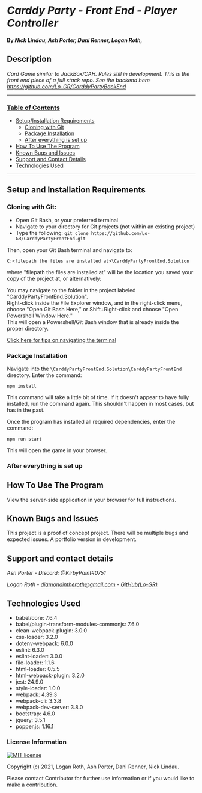 # _Carddy Party - Front End - Player Controller_

#### By _Nick Lindau, Ash Porter, Dani Renner, Logan Roth,_

## Description

_Card Game similar to JackBox/CAH. Rules still in development. This is the front end piece of a full stack repo. See the backend here https://github.com/Lo-GR/CarddyPartyBackEnd_

------------------------------
### <u>Table of Contents</u>
* <a href="#setup-and-installation-requirements">Setup/Installation Requirements</a>
  * <a href="#cloning-with-git">Cloning with Git</a>
  * <a href="#package-installation">Package Installation</a>
  * <a href="#after-everything-is-set-up">After everything is set up</a>
* <a href="#how-to-use-the-program">How To Use The Program</a>
* <a href="#known-bugs-and-issues">Known Bugs and Issues</a>
* <a href="#support-and-contact-details">Support and Contact Details</a>
* <a href="#technologies-used">Technologies Used</a>
------------------------------

## Setup and Installation Requirements

### Cloning with Git:

* Open Git Bash, or your preferred terminal
* Navigate to your directory for Git projects (not within an existing project)
* Type the following: `git clone https://github.com/Lo-GR/CarddyPartyFrontEnd.git`

Then, open your Git Bash terminal and navigate to:

`C:<filepath the files are installed at>\CarddyPartyFrontEnd.Solution`

where "filepath the files are installed at" will be the location you saved your copy of the project at, or alternatively:  

You may navigate to the folder in the project labeled "CarddyPartyFrontEnd.Solution".  
Right-click inside the File Explorer window, and in the right-click menu, choose "Open Git Bash Here," or Shift+Right-click and choose "Open Powershell Window Here."  
This will open a Powershell/Git Bash window that is already inside the proper directory.

[Click here for tips on navigating the terminal](https://docs.microsoft.com/en-us/powershell/scripting/samples/managing-current-location?view=powershell-7.1)

### Package Installation

Navigate into the `\CarddyPartyFrontEnd.Solution\CarddyPartyFrontEnd` directory. Enter the command:  

`npm install`

This command will take a little bit of time. If it doesn't appear to have fully installed, run the command again. This shouldn't happen in most cases, but has in the past.  

Once the program has installed all required dependencies, enter the command:  

`npm run start`

This will open the game in your browser.  

### After everything is set up

## How To Use The Program

View the server-side application in your browser for full instructions.  

## Known Bugs and Issues

This project is a proof of concept project. There will be multiple bugs and expected issues. A portfolio version in development.

## Support and contact details

_Ash Porter - Discord: @KirbyPaint#0751_

_Logan Roth - diamondintheroth@gmail.com - [GitHub(Lo-GR)](https://github.com/Lo-GR)_

## Technologies Used

*  babel/core: 7.6.4
*  babel/plugin-transform-modules-commonjs: 7.6.0
*  clean-webpack-plugin: 3.0.0
*  css-loader: 3.2.0
*  dotenv-webpack: 6.0.0
*  eslint: 6.3.0
*  eslint-loader: 3.0.0
*  file-loader: 1.1.6
*  html-loader: 0.5.5
*  html-webpack-plugin: 3.2.0
*  jest: 24.9.0
*  style-loader: 1.0.0
*  webpack: 4.39.3
*  webpack-cli: 3.3.8
*  webpack-dev-server: 3.8.0
*  bootstrap: 4.6.0
*  jquery: 3.5.1
*  popper.js: 1.16.1

### License Information

[![MIT license](https://img.shields.io/badge/License-MIT-blue.svg)](https://opensource.org/licenses/MIT)

Copyright (c) 2021, Logan Roth, Ash Porter, Dani Renner, Nick Lindau.

Please contact Contributor for further use information or if you would like to make a contribution.
